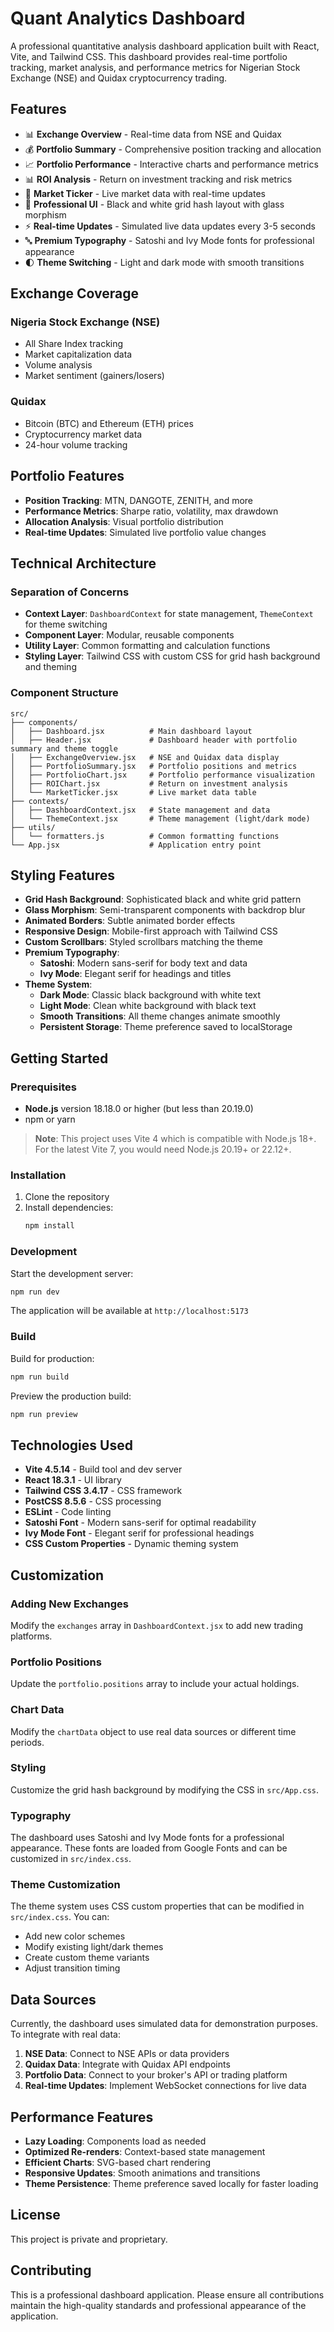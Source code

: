 # Quant Analytics Dashboard

A professional quantitative analysis dashboard application built with React, Vite, and Tailwind CSS. This dashboard provides real-time portfolio tracking, market analysis, and performance metrics for Nigerian Stock Exchange (NSE) and Quidax cryptocurrency trading.

## Features

- 📊 **Exchange Overview** - Real-time data from NSE and Quidax
- 💰 **Portfolio Summary** - Comprehensive position tracking and allocation
- 📈 **Portfolio Performance** - Interactive charts and performance metrics
- 📊 **ROI Analysis** - Return on investment tracking and risk metrics
- 📰 **Market Ticker** - Live market data with real-time updates
- 🎨 **Professional UI** - Black and white grid hash layout with glass morphism
- ⚡ **Real-time Updates** - Simulated live data updates every 3-5 seconds
- 🔤 **Premium Typography** - Satoshi and Ivy Mode fonts for professional appearance
- 🌓 **Theme Switching** - Light and dark mode with smooth transitions

## Exchange Coverage

### Nigeria Stock Exchange (NSE)
- All Share Index tracking
- Market capitalization data
- Volume analysis
- Market sentiment (gainers/losers)

### Quidax
- Bitcoin (BTC) and Ethereum (ETH) prices
- Cryptocurrency market data
- 24-hour volume tracking

## Portfolio Features

- **Position Tracking**: MTN, DANGOTE, ZENITH, and more
- **Performance Metrics**: Sharpe ratio, volatility, max drawdown
- **Allocation Analysis**: Visual portfolio distribution
- **Real-time Updates**: Simulated live portfolio value changes

## Technical Architecture

### Separation of Concerns
- **Context Layer**: `DashboardContext` for state management, `ThemeContext` for theme switching
- **Component Layer**: Modular, reusable components
- **Utility Layer**: Common formatting and calculation functions
- **Styling Layer**: Tailwind CSS with custom CSS for grid hash background and theming

### Component Structure
```
src/
├── components/
│   ├── Dashboard.jsx          # Main dashboard layout
│   ├── Header.jsx             # Dashboard header with portfolio summary and theme toggle
│   ├── ExchangeOverview.jsx   # NSE and Quidax data display
│   ├── PortfolioSummary.jsx   # Portfolio positions and metrics
│   ├── PortfolioChart.jsx     # Portfolio performance visualization
│   ├── ROIChart.jsx           # Return on investment analysis
│   └── MarketTicker.jsx       # Live market data table
├── contexts/
│   ├── DashboardContext.jsx   # State management and data
│   └── ThemeContext.jsx       # Theme management (light/dark mode)
├── utils/
│   └── formatters.js          # Common formatting functions
└── App.jsx                    # Application entry point
```

## Styling Features

- **Grid Hash Background**: Sophisticated black and white grid pattern
- **Glass Morphism**: Semi-transparent components with backdrop blur
- **Animated Borders**: Subtle animated border effects
- **Responsive Design**: Mobile-first approach with Tailwind CSS
- **Custom Scrollbars**: Styled scrollbars matching the theme
- **Premium Typography**: 
  - **Satoshi**: Modern sans-serif for body text and data
  - **Ivy Mode**: Elegant serif for headings and titles
- **Theme System**: 
  - **Dark Mode**: Classic black background with white text
  - **Light Mode**: Clean white background with black text
  - **Smooth Transitions**: All theme changes animate smoothly
  - **Persistent Storage**: Theme preference saved to localStorage

## Getting Started

### Prerequisites

- **Node.js** version 18.18.0 or higher (but less than 20.19.0)
- npm or yarn

> **Note**: This project uses Vite 4 which is compatible with Node.js 18+. For the latest Vite 7, you would need Node.js 20.19+ or 22.12+.

### Installation

1. Clone the repository
2. Install dependencies:
   ```bash
   npm install
   ```

### Development

Start the development server:
```bash
npm run dev
```

The application will be available at `http://localhost:5173`

### Build

Build for production:
```bash
npm run build
```

Preview the production build:
```bash
npm run preview
```

## Technologies Used

- **Vite 4.5.14** - Build tool and dev server
- **React 18.3.1** - UI library
- **Tailwind CSS 3.4.17** - CSS framework
- **PostCSS 8.5.6** - CSS processing
- **ESLint** - Code linting
- **Satoshi Font** - Modern sans-serif for optimal readability
- **Ivy Mode Font** - Elegant serif for professional headings
- **CSS Custom Properties** - Dynamic theming system

## Customization

### Adding New Exchanges
Modify the `exchanges` array in `DashboardContext.jsx` to add new trading platforms.

### Portfolio Positions
Update the `portfolio.positions` array to include your actual holdings.

### Chart Data
Modify the `chartData` object to use real data sources or different time periods.

### Styling
Customize the grid hash background by modifying the CSS in `src/App.css`.

### Typography
The dashboard uses Satoshi and Ivy Mode fonts for a professional appearance. These fonts are loaded from Google Fonts and can be customized in `src/index.css`.

### Theme Customization
The theme system uses CSS custom properties that can be modified in `src/index.css`. You can:
- Add new color schemes
- Modify existing light/dark themes
- Create custom theme variants
- Adjust transition timing

## Data Sources

Currently, the dashboard uses simulated data for demonstration purposes. To integrate with real data:

1. **NSE Data**: Connect to NSE APIs or data providers
2. **Quidax Data**: Integrate with Quidax API endpoints
3. **Portfolio Data**: Connect to your broker's API or trading platform
4. **Real-time Updates**: Implement WebSocket connections for live data

## Performance Features

- **Lazy Loading**: Components load as needed
- **Optimized Re-renders**: Context-based state management
- **Efficient Charts**: SVG-based chart rendering
- **Responsive Updates**: Smooth animations and transitions
- **Theme Persistence**: Theme preference saved locally for faster loading

## License

This project is private and proprietary.

## Contributing

This is a professional dashboard application. Please ensure all contributions maintain the high-quality standards and professional appearance of the application.
